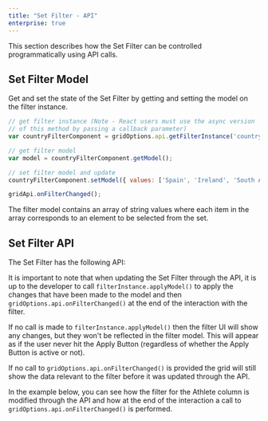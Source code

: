 ```yaml
---
title: "Set Filter - API"
enterprise: true
---
```


This section describes how the Set Filter can be controlled programmatically using API calls.

## Set Filter Model

Get and set the state of the Set Filter by getting and setting the model on the filter instance.

```js
// get filter instance (Note - React users must use the async version
// of this method by passing a callback parameter)
var countryFilterComponent = gridOptions.api.getFilterInstance('country');

// get filter model
var model = countryFilterComponent.getModel();

// set filter model and update
countryFilterComponent.setModel({ values: ['Spain', 'Ireland', 'South Africa'] });

gridApi.onFilterChanged();
```

The filter model contains an array of string values where each item in the array corresponds to an element to be selected from the set.

## Set Filter API

The Set Filter has the following API:

<api-documentation sources='["filter-api/resources/filterApi.json", "filter-set-api/resources/setFilterApi.json"]' section='api'></api-documentation>

It is important to note that when updating the Set Filter through the API, it is up to the developer to call `filterInstance.applyModel()` to apply the changes that have been made to the model and then `gridOptions.api.onFilterChanged()` at the end of the interaction with the filter.


If no call is made to `filterInstance.applyModel()` then the filter UI will show any changes, but they won't be reflected in the filter model. This will appear as if the user never hit the Apply Button (regardless of whether the Apply Button is active or not).


If no call to `gridOptions.api.onFilterChanged()` is provided the grid will still show the data relevant to the filter before it was updated through the API.

In the example below, you can see how the filter for the Athlete column is modified through the API and how at the end of the interaction a call to `gridOptions.api.onFilterChanged()` is performed.

<grid-example title='Set Filter API' name='set-filter-api' type='generated' options='{ "enterprise": true, "exampleHeight": 570, "modules": ["clientside", "setfilter", "menu", "filterpanel"] }'></grid-example>

